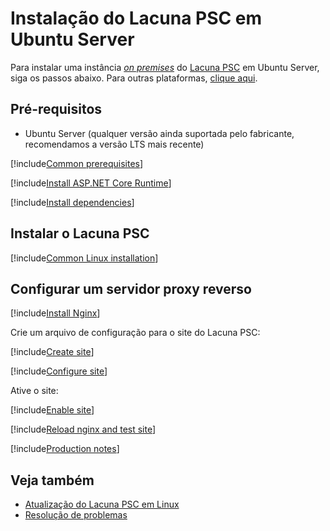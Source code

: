 ﻿# Instalação do Lacuna PSC em Ubuntu Server

Para instalar uma instância [*on premises*](../index.md) do [Lacuna PSC](../../index.md) em Ubuntu Server, siga os passos abaixo. Para outras plataformas, [clique aqui](../index.md).

## Pré-requisitos

* Ubuntu Server (qualquer versão ainda suportada pelo fabricante, recomendamos a versão LTS mais recente)

[!include[Common prerequisites](../includes/common-requisites.md)]

[!include[Install ASP.NET Core Runtime](../../../includes/linux/ubuntu/install-aspnetcore-60.md)]

[!include[Install dependencies](../../../includes/linux/ubuntu/install-dependencies.md)]

## Instalar o Lacuna PSC

[!include[Common Linux installation](includes/common-linux-install.md)]

## Configurar um servidor proxy reverso

[!include[Install Nginx](../../../includes/linux/ubuntu/install-nginx.md)]

Crie um arquivo de configuração para o site do Lacuna PSC:

[!include[Create site](../../../../../includes/psc/ubuntu/create-site.md)]

[!include[Configure site](includes/configure-site.md)]

Ative o site:

[!include[Enable site](../../../../../includes/psc/ubuntu/enable-site.md)]

[!include[Reload nginx and test site](includes/reload-and-test.md)]

[!include[Production notes](../includes/production-notes.md)]

## Veja também

* [Atualização do Lacuna PSC em Linux](update.md)
* [Resolução de problemas](troubleshoot/index.md)

